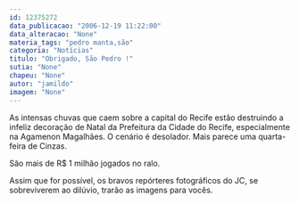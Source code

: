 ```yaml
---
id: 12375272
data_publicacao: "2006-12-19 11:22:00"
data_alteracao: "None"
materia_tags: "pedro manta,são"
categoria: "Notícias"
titulo: "Obrigado, São Pedro !"
sutia: "None"
chapeu: "None"
autor: "jamildo"
imagem: "None"
---
```

<p>As intensas chuvas que caem sobre a capital do Recife est&atilde;o destruindo a infeliz decora&ccedil;&atilde;o de Natal da Prefeitura da Cidade do Recife, especialmente na Agamenon Magalh&atilde;es. O cen&aacute;rio &eacute; desolador. Mais parece uma quarta-feira de Cinzas.</p>
<p>S&atilde;o mais de R$ 1 milh&atilde;o jogados no ralo.</p>
<p>Assim que for poss&iacute;vel, os bravos rep&oacute;rteres fotogr&aacute;ficos do JC, se sobreviverem ao dil&uacute;vio, trar&atilde;o as imagens para voc&ecirc;s.</p>
